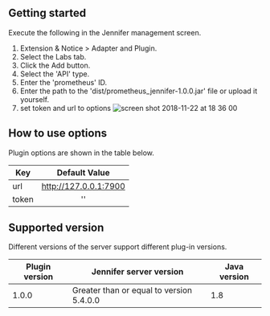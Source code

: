 ## Getting started

Execute the following in the Jennifer management screen.

 1. Extension & Notice > Adapter and Plugin.
 2. Select the Labs tab.
 2. Click the Add button.
 3. Select the 'API' type.
 4. Enter the 'prometheus' ID.
 5. Enter the path to the 'dist/prometheus_jennifer-1.0.0.jar' file or upload it yourself.
 6. set token and url to options
 ![screen shot 2018-11-22 at 18 36 00](https://user-images.githubusercontent.com/2956728/49141954-1bcf7180-f33b-11e8-8494-0f3ab44bd978.png)
 
## How to use options

Plugin options are shown in the table below.

| Key           | Default Value |
| ------------- |:-------------:|
| url | http://127.0.0.1:7900 |
| token | '' |

## Supported version
 
Different versions of the server support different plug-in versions.
 
| Plugin version | Jennifer server version | Java version |
| ------------- |-------------|-------------|
| 1.0.0       | Greater than or equal to version 5.4.0.0 | 1.8